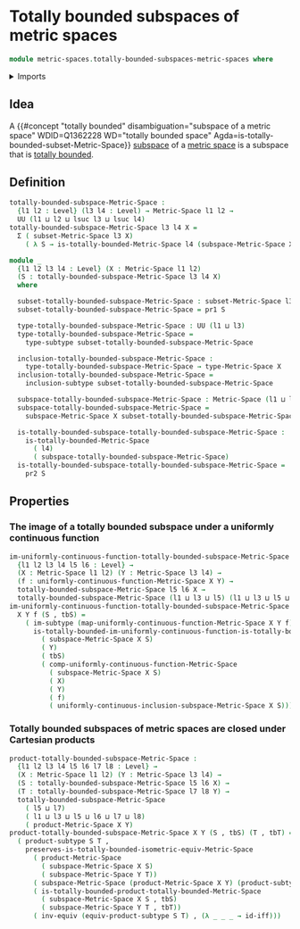 # Totally bounded subspaces of metric spaces

```agda
module metric-spaces.totally-bounded-subspaces-metric-spaces where
```

<details><summary>Imports</summary>

```agda
open import foundation.cartesian-products-subtypes
open import foundation.dependent-pair-types
open import foundation.equivalences
open import foundation.images-subtypes
open import foundation.logical-equivalences
open import foundation.subtypes
open import foundation.universe-levels

open import metric-spaces.cartesian-products-metric-spaces
open import metric-spaces.metric-spaces
open import metric-spaces.subspaces-metric-spaces
open import metric-spaces.totally-bounded-metric-spaces
open import metric-spaces.uniformly-continuous-functions-metric-spaces
```

</details>

## Idea

A
{{#concept "totally bounded" disambiguation="subspace of a metric space" WDID=Q1362228 WD="totally bounded space" Agda=is-totally-bounded-subset-Metric-Space}}
[subspace](metric-spaces.subspaces-metric-spaces.md) of a [metric space](metric-spaces.metric-spaces.md) is a
subspace that is
[totally bounded](metric-spaces.totally-bounded-metric-spaces.md).

## Definition

```agda
totally-bounded-subspace-Metric-Space :
  {l1 l2 : Level} (l3 l4 : Level) → Metric-Space l1 l2 →
  UU (l1 ⊔ l2 ⊔ lsuc l3 ⊔ lsuc l4)
totally-bounded-subspace-Metric-Space l3 l4 X =
  Σ ( subset-Metric-Space l3 X)
    ( λ S → is-totally-bounded-Metric-Space l4 (subspace-Metric-Space X S))

module _
  {l1 l2 l3 l4 : Level} (X : Metric-Space l1 l2)
  (S : totally-bounded-subspace-Metric-Space l3 l4 X)
  where

  subset-totally-bounded-subspace-Metric-Space : subset-Metric-Space l3 X
  subset-totally-bounded-subspace-Metric-Space = pr1 S

  type-totally-bounded-subspace-Metric-Space : UU (l1 ⊔ l3)
  type-totally-bounded-subspace-Metric-Space =
    type-subtype subset-totally-bounded-subspace-Metric-Space

  inclusion-totally-bounded-subspace-Metric-Space :
    type-totally-bounded-subspace-Metric-Space → type-Metric-Space X
  inclusion-totally-bounded-subspace-Metric-Space =
    inclusion-subtype subset-totally-bounded-subspace-Metric-Space

  subspace-totally-bounded-subspace-Metric-Space : Metric-Space (l1 ⊔ l3) l2
  subspace-totally-bounded-subspace-Metric-Space =
    subspace-Metric-Space X subset-totally-bounded-subspace-Metric-Space

  is-totally-bounded-subspace-totally-bounded-subspace-Metric-Space :
    is-totally-bounded-Metric-Space
      ( l4)
      ( subspace-totally-bounded-subspace-Metric-Space)
  is-totally-bounded-subspace-totally-bounded-subspace-Metric-Space =
    pr2 S
```

## Properties

### The image of a totally bounded subspace under a uniformly continuous function

```agda
im-uniformly-continuous-function-totally-bounded-subspace-Metric-Space :
  {l1 l2 l3 l4 l5 l6 : Level} →
  (X : Metric-Space l1 l2) (Y : Metric-Space l3 l4) →
  (f : uniformly-continuous-function-Metric-Space X Y) →
  totally-bounded-subspace-Metric-Space l5 l6 X →
  totally-bounded-subspace-Metric-Space (l1 ⊔ l3 ⊔ l5) (l1 ⊔ l3 ⊔ l5 ⊔ l6) Y
im-uniformly-continuous-function-totally-bounded-subspace-Metric-Space
  X Y f (S , tbS) =
    ( im-subtype (map-uniformly-continuous-function-Metric-Space X Y f) S ,
      is-totally-bounded-im-uniformly-continuous-function-is-totally-bounded-Metric-Space
        ( subspace-Metric-Space X S)
        ( Y)
        ( tbS)
        ( comp-uniformly-continuous-function-Metric-Space
          ( subspace-Metric-Space X S)
          ( X)
          ( Y)
          ( f)
          ( uniformly-continuous-inclusion-subspace-Metric-Space X S)))
```

### Totally bounded subspaces of metric spaces are closed under Cartesian products

```agda
product-totally-bounded-subspace-Metric-Space :
  {l1 l2 l3 l4 l5 l6 l7 l8 : Level} →
  (X : Metric-Space l1 l2) (Y : Metric-Space l3 l4) →
  (S : totally-bounded-subspace-Metric-Space l5 l6 X) →
  (T : totally-bounded-subspace-Metric-Space l7 l8 Y) →
  totally-bounded-subspace-Metric-Space
    ( l5 ⊔ l7)
    ( l1 ⊔ l3 ⊔ l5 ⊔ l6 ⊔ l7 ⊔ l8)
    ( product-Metric-Space X Y)
product-totally-bounded-subspace-Metric-Space X Y (S , tbS) (T , tbT) =
  ( product-subtype S T ,
    preserves-is-totally-bounded-isometric-equiv-Metric-Space
      ( product-Metric-Space
        ( subspace-Metric-Space X S)
        ( subspace-Metric-Space Y T))
      ( subspace-Metric-Space (product-Metric-Space X Y) (product-subtype S T))
      ( is-totally-bounded-product-totally-bounded-Metric-Space
        ( subspace-Metric-Space X S , tbS)
        ( subspace-Metric-Space Y T , tbT))
      ( inv-equiv (equiv-product-subtype S T) , (λ _ _ _ → id-iff)))
```
